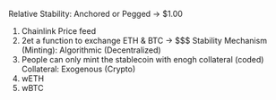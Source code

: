 Relative Stability: Anchored or Pegged -> $1.00
1. Chainlink Price feed
2. 2et a function to exchange ETH & BTC -> $$$
Stability Mechanism (Minting): Algorithmic (Decentralized)
1. People can only mint the stablecoin with enogh collateral (coded)
Collateral: Exogenous (Crypto)
1. wETH
2. wBTC